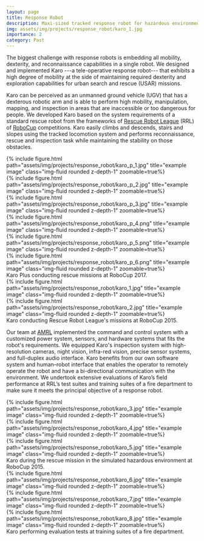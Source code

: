 ```yaml
---
layout: page
title: Response Robot
description: Maxi-sized tracked response robot for hazardous environments
img: assets/img/projects/response_robot/karo_1.jpg
importance: 2
category: Past
---
```


The biggest challenge with response robots is embedding all mobility, dexterity, and reconnaissance capabilities in a single robot. We designed and implemented Karo ---a tele-operative response robot--- that exhibits a high degree of mobility at the side of maintaining required dexterity and exploration capabilities for urban search and rescue (USAR) missions.

Karo can be perceived as an unmanned ground vehicle (UGV) that has a dexterous robotic arm and is able to perform high mobility, manipulation, mapping, and inspection in areas that are inaccessible or too dangerous for people. We developed Karo based on the system requirements of a standard rescue robot from the frameworks of [Rescue Robot League](https://rrl.robocup.org/) (RRL) of [RoboCup](https://www.robocup.org/) competitions. Karo easily climbs and descends, stairs and slopes using the tracked locomotion system and performs reconnaissance, rescue and inspection task while maintaining the stability on those obstacles.

<div class="row">
    <div class="col-sm mt-3 mt-md-0">
        {% include figure.html path="assets/img/projects/response_robot/karo_p_1.jpg" title="example image" class="img-fluid rounded z-depth-1" zoomable=true%}
    </div>
    <div class="col-sm mt-3 mt-md-0">
        {% include figure.html path="assets/img/projects/response_robot/karo_p_2.jpg" title="example image" class="img-fluid rounded z-depth-1" zoomable=true%}
    </div>
    <div class="col-sm mt-3 mt-md-0">
        {% include figure.html path="assets/img/projects/response_robot/karo_p_3.jpg" title="example image" class="img-fluid rounded z-depth-1" zoomable=true%}
    </div>
</div>
<div class="row">
    <div class="col-sm mt-3 mt-md-0">
        {% include figure.html path="assets/img/projects/response_robot/karo_p_4.png" title="example image" class="img-fluid rounded z-depth-1" zoomable=true%}
    </div>
    <div class="col-sm mt-3 mt-md-0">
        {% include figure.html path="assets/img/projects/response_robot/karo_p_5.png" title="example image" class="img-fluid rounded z-depth-1" zoomable=true%}
    </div>
    <div class="col-sm mt-3 mt-md-0">
        {% include figure.html path="assets/img/projects/response_robot/karo_p_6.png" title="example image" class="img-fluid rounded z-depth-1" zoomable=true%}
    </div>
</div>
<div class="caption">
    Karo Plus conducting rescue missions at RoboCup 2017.
</div>

<div class="row justify-content-sm-center">
    <div class="col-sm-4 mt-3 mt-md-0">
        {% include figure.html path="assets/img/projects/response_robot/karo_1.jpg" title="example image" class="img-fluid rounded z-depth-1" zoomable=true%}
    </div>
    <div class="col-sm-7 mt-3 mt-md-0">
        {% include figure.html path="assets/img/projects/response_robot/karo_2.jpg" title="example image" class="img-fluid rounded z-depth-1" zoomable=true%}
    </div>
</div>
<div class="caption">
    Karo conducting Rescue Robot League's missions at RoboCup 2015.
</div>

Our team at [AMRL](https://mrl-amrl.ir/) implemented the command and control system with a customized power system, sensors, and hardware systems that fits the robot's requirements. We equipped Karo's inspection system with high-resolution cameras, night vision, infra-red vision, precise sensor systems, and full-duplex audio interface. Karo benefits from our own software system and human–robot interface that enables the operator to remotely operate the robot and have a bi-directional communication with the environment. We undertook extensive evaluations of Karo’s field performance at RRL’s test suites and training suites of a fire department to make sure it meets the principal objective of a response robot.

<div class="row">
    <div class="col-sm mt-3 mt-md-0">
        {% include figure.html path="assets/img/projects/response_robot/karo_3.jpg" title="example image" class="img-fluid rounded z-depth-1" zoomable=true%}
    </div>
    <div class="col-sm mt-3 mt-md-0">
        {% include figure.html path="assets/img/projects/response_robot/karo_4.jpg" title="example image" class="img-fluid rounded z-depth-1" zoomable=true%}
    </div>
    <div class="col-sm mt-3 mt-md-0">
        {% include figure.html path="assets/img/projects/response_robot/karo_5.jpg" title="example image" class="img-fluid rounded z-depth-1" zoomable=true%}
    </div>
</div>
<div class="caption">
    Karo during the rescue mission in the simulated hazardous environment at RoboCup 2015.
</div>

<div class="row">
    <div class="col-sm mt-3 mt-md-0">
        {% include figure.html path="assets/img/projects/response_robot/karo_6.jpg" title="example image" class="img-fluid rounded z-depth-1" zoomable=true%}
    </div>
    <div class="col-sm mt-3 mt-md-0">
        {% include figure.html path="assets/img/projects/response_robot/karo_7.jpg" title="example image" class="img-fluid rounded z-depth-1" zoomable=true%}
    </div>
    <div class="col-sm mt-3 mt-md-0">
        {% include figure.html path="assets/img/projects/response_robot/karo_8.jpg" title="example image" class="img-fluid rounded z-depth-1" zoomable=true%}
    </div>
</div>
<div class="caption">
    Karo performing evaluation tests at training suites of a fire department.
</div>
